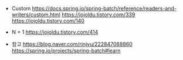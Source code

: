 
- Custom
https://docs.spring.io/spring-batch/reference/readers-and-writers/custom.html
https://jojoldu.tistory.com/339
https://jojoldu.tistory.com/140
- N + 1 
https://jojoldu.tistory.com/414

- 참고
https://blog.naver.com/rinjyu/222847088860
https://spring.io/projects/spring-batch#learn
